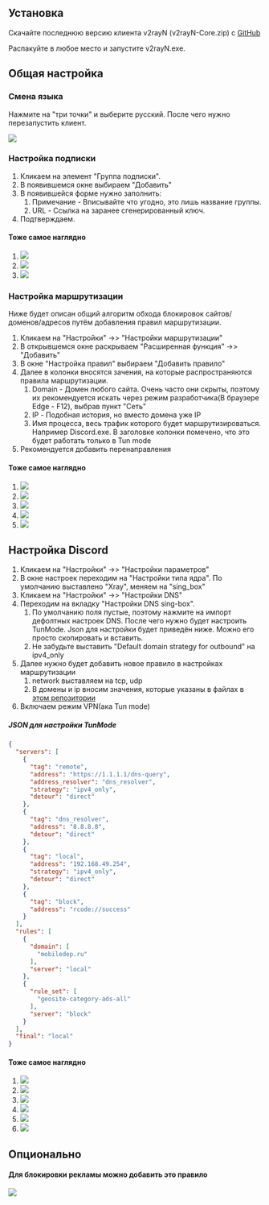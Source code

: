 ## Установка

Скачайте последнюю версию клиента v2rayN (v2rayN-Core.zip) с [GitHub](https://github.com/2dust/v2rayN/releases/tag/6.60)

Распакуйте в любое место и запустите v2rayN.exe.

## Общая настройка
### Смена языка

Нажмите на "три точки" и выберите русский. После чего нужно перезапустить клиент.

![](https://github.com/oreshkin75/discord_unblock/blob/df683b8af80ee03bd0f61490fcd34787611f6fef/v2rayN/media/v2ray_main_1.jpg)

### Настройка подписки

1. Кликаем на элемент "Группа подписки".
2. В появившемся окне выбираем "Добавить"
3. В появившейся форме нужно заполнить:
   1. Примечание - Вписывайте что угодно, это лишь название группы.
   2. URL - Ссылка на заранее сгенерированный ключ. 
4. Подтверждаем.

#### Тоже самое наглядно
1. ![](https://github.com/oreshkin75/discord_unblock/blob/df683b8af80ee03bd0f61490fcd34787611f6fef/v2rayN/media/v2ray_main_2.jpg)
2. ![](https://github.com/oreshkin75/discord_unblock/blob/df683b8af80ee03bd0f61490fcd34787611f6fef/v2rayN/media/v2ray_main_3.jpg)
3. ![](https://github.com/oreshkin75/discord_unblock/blob/df683b8af80ee03bd0f61490fcd34787611f6fef/v2rayN/media/v2ray_main_4.jpg)

### Настройка маршрутизации

Ниже будет описан общий алгоритм обхода блокировок сайтов/доменов/адресов путём добавления правил маршрутизации.

1. Кликаем на "Настройки" ->> "Настройки маршрутизации"
2. В открывшемся окне раскрываем "Расширенная функция" ->> "Добавить"
3. В окне "Настройка правил" выбираем "Добавить правило"
4. Далее в колонки вносятся зачения, на которые распространяются правила маршрутизации.
   1. Domain - Домен любого сайта. Очень часто они скрыты, поэтому их рекомендуется искать через режим разработчика(В браузере Edge - F12), выбрав пункт "Сеть"
   2. IP - Подобная история, но вместо домена уже IP
   3. Имя процесса, весь трафик которого будет маршрутизироваться. Например Discord.exe. В заголовке колонки помечено, что это будет работать только в Tun mode
5. Рекомендуется добавить перенаправления

#### Тоже самое наглядно

1. ![](https://github.com/oreshkin75/discord_unblock/blob/df683b8af80ee03bd0f61490fcd34787611f6fef/v2rayN/media/v2ray_main_5.jpg)
2. ![](https://github.com/oreshkin75/discord_unblock/blob/df683b8af80ee03bd0f61490fcd34787611f6fef/v2rayN/media/v2ray_main_6.jpg)
3. ![](https://github.com/oreshkin75/discord_unblock/blob/df683b8af80ee03bd0f61490fcd34787611f6fef/v2rayN/media/v2ray_main_7.jpg)
4. ![](https://github.com/oreshkin75/discord_unblock/blob/df683b8af80ee03bd0f61490fcd34787611f6fef/v2rayN/media/v2ray_main_8.jpg)
5. ![](https://github.com/oreshkin75/discord_unblock/blob/df683b8af80ee03bd0f61490fcd34787611f6fef/v2rayN/media/v2ray_main_9.jpg)
## Настройка Discord

1. Кликаем на "Настройки" ->> "Настройки параметров"
2. В окне настроек переходим на "Настройки типа ядра". По умолчанию выставлено "Xray", меняем на "sing_box"
3. Кликаем на "Настройки" ->> "Настройки DNS"
4. Переходим на вкладку "Настройки DNS sing-box". 
   1. По умолчанию поля пустые, поэтому нажмите на импорт дефолтных настроек DNS. После чего нужно будет настроить TunMode. Json для настройки будет приведён ниже. Можно его просто скопировать и вставить. 
   2. Не забудьте выставить "Default domain strategy for outbound" на ipv4_only
5. Далее нужно будет добавить новое правило в настройках маршрутизации
   1. network выставляем на tcp, udp
   2. В домены и ip вносим значения, которые указаны в файлах в [этом репозитории](https://github.com/GhostRooter0953/discord-voice-ips)
6. Включаем режим VPN(ака Tun mode)

##### JSON для настройки TunMode

```json
{
  "servers": [
    {
      "tag": "remote",
      "address": "https://1.1.1.1/dns-query",
      "address_resolver": "dns_resolver",
      "strategy": "ipv4_only",
      "detour": "direct"
    },
    {
      "tag": "dns_resolver",
      "address": "8.8.8.8",
      "detour": "direct"
    },
    {
      "tag": "local",
      "address": "192.168.49.254",
      "strategy": "ipv4_only",
      "detour": "direct"
    },
    {
      "tag": "block",
      "address": "rcode://success"
    }
  ],
  "rules": [
    {
      "domain": [
        "mobiledep.ru"
      ],
      "server": "local"
    },
    {
      "rule_set": [
        "geosite-category-ads-all"
      ],
      "server": "block"
    }
  ],
  "final": "local"
}
```
#### Тоже самое наглядно

1. ![](https://github.com/oreshkin75/discord_unblock/blob/df683b8af80ee03bd0f61490fcd34787611f6fef/v2rayN/media/v2ray_discord_1.jpg)
2. ![](https://github.com/oreshkin75/discord_unblock/blob/df683b8af80ee03bd0f61490fcd34787611f6fef/v2rayN/media/v2ray_discord_2.jpg)
3. ![](https://github.com/oreshkin75/discord_unblock/blob/df683b8af80ee03bd0f61490fcd34787611f6fef/v2rayN/media/v2ray_discord_3.jpg)
4. ![](https://github.com/oreshkin75/discord_unblock/blob/df683b8af80ee03bd0f61490fcd34787611f6fef/v2rayN/media/v2ray_discord_4.jpg)
5. ![](https://github.com/oreshkin75/discord_unblock/blob/df683b8af80ee03bd0f61490fcd34787611f6fef/v2rayN/media/v2ray_discord_5.jpg)
6. ![](https://github.com/oreshkin75/discord_unblock/blob/df683b8af80ee03bd0f61490fcd34787611f6fef/v2rayN/media/v2ray_discord_6.jpg)
## Опционально

#### Для блокировки рекламы можно добавить это правило

![](https://github.com/oreshkin75/discord_unblock/blob/df683b8af80ee03bd0f61490fcd34787611f6fef/v2rayN/media/v2ray_additional_1.jpg)
